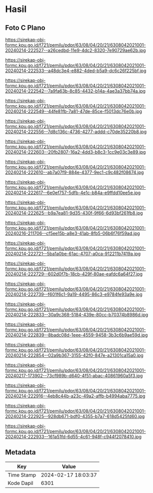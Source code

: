 # Hasil

## Foto C Plano

https://sirekap-obj-formc.kpu.go.id/f721/pemilu/pdpr/63/08/04/20/21/6308042021001-20240214-222527--a26cedbd-11e9-4dc2-8320-7e90729ae62b.jpg

https://sirekap-obj-formc.kpu.go.id/f721/pemilu/pdpr/63/08/04/20/21/6308042021001-20240214-222533--a48dc3e4-e882-4ded-b5a9-dc6c26f225bf.jpg

https://sirekap-obj-formc.kpu.go.id/f721/pemilu/pdpr/63/08/04/20/21/6308042021001-20240214-222542--7a9fa63b-8c85-4432-b14a-4ae3a37bb74a.jpg

https://sirekap-obj-formc.kpu.go.id/f721/pemilu/pdpr/63/08/04/20/21/6308042021001-20240214-222549--44fe81fb-7a81-47de-85ce-f5013dc76e0b.jpg

https://sirekap-obj-formc.kpu.go.id/f721/pemilu/pdpr/63/08/04/20/21/6308042021001-20240214-222556--7d8c136c-4736-4277-addd-c70de35220b8.jpg

https://sirekap-obj-formc.kpu.go.id/f721/pemilu/pdpr/63/08/04/20/21/6308042021001-20240214-222603--20fb2807-16a2-4dd3-b8c3-1cc9e03c3e89.jpg

https://sirekap-obj-formc.kpu.go.id/f721/pemilu/pdpr/63/08/04/20/21/6308042021001-20240214-222610--ab7a07f9-884e-4377-9ec1-c9c482f08674.jpg

https://sirekap-obj-formc.kpu.go.id/f721/pemilu/pdpr/63/08/04/20/21/6308042021001-20240214-222617--6e0ef757-5dfb-4e1c-b84a-e9ffdd10ee5e.jpg

https://sirekap-obj-formc.kpu.go.id/f721/pemilu/pdpr/63/08/04/20/21/6308042021001-20240214-222625--b9a7ea81-9d35-430f-9f66-6d93bf261fb8.jpg

https://sirekap-obj-formc.kpu.go.id/f721/pemilu/pdpr/63/08/04/20/21/6308042021001-20240216-211706--cf5ee15b-a8e3-41ab-8fb5-06b6f76f59ad.jpg

https://sirekap-obj-formc.kpu.go.id/f721/pemilu/pdpr/63/08/04/20/21/6308042021001-20240214-222721--5ba1a0be-61ac-4707-a0ca-912211b7419a.jpg

https://sirekap-obj-formc.kpu.go.id/f721/pemilu/pdpr/63/08/04/20/21/6308042021001-20240214-222729--602d0f7b-18cb-429f-80ae-eafdc6a64f27.jpg

https://sirekap-obj-formc.kpu.go.id/f721/pemilu/pdpr/63/08/04/20/21/6308042021001-20240214-222739--f601f6c1-9a19-4495-86c3-e9784fe93a9e.jpg

https://sirekap-obj-formc.kpu.go.id/f721/pemilu/pdpr/63/08/04/20/21/6308042021001-20240214-222833--30a9c368-5184-439e-80cc-b70374b8986d.jpg

https://sirekap-obj-formc.kpu.go.id/f721/pemilu/pdpr/63/08/04/20/21/6308042021001-20240214-222839--8badc08d-1eee-4559-9458-3b3c6b9ae59d.jpg

https://sirekap-obj-formc.kpu.go.id/f721/pemilu/pdpr/63/08/04/20/21/6308042021001-20240214-222854--02a9b367-3155-42f0-847e-a21301ca15a0.jpg

https://sirekap-obj-formc.kpu.go.id/f721/pemilu/pdpr/63/08/04/20/21/6308042021001-20240217-173902--73cf989b-d640-4f51-abac-40861960a5f3.jpg

https://sirekap-obj-formc.kpu.go.id/f721/pemilu/pdpr/63/08/04/20/21/6308042021001-20240214-222916--4eb8c44b-a23c-49a2-affb-b4994aba7775.jpg

https://sirekap-obj-formc.kpu.go.id/f721/pemilu/pdpr/63/08/04/20/21/6308042021001-20240214-222925--928db671-bdf0-4355-b7a7-618d5425fd60.jpg

https://sirekap-obj-formc.kpu.go.id/f721/pemilu/pdpr/63/08/04/20/21/6308042021001-20240214-222933--161a51fd-6d55-4c61-948f-c944f2078410.jpg


## Metadata

| Key        | Value               |
| ---------- | ------------------- |
| Time Stamp | 2024-02-17 18:03:37 |
| Kode Dapil | 6301                |



